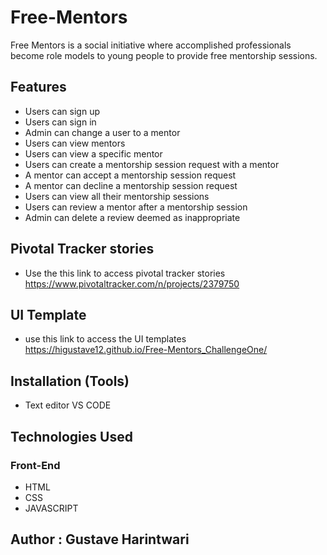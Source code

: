 # Free-Mentors
Free Mentors is a social initiative where accomplished professionals become role models to
young people to provide free mentorship sessions.

## Features
* Users can sign up
* Users can sign in
* Admin can change a user to a mentor
* Users can view mentors
* Users can view a specific mentor
* Users can create a mentorship session request with a mentor
* A mentor can accept a mentorship session request
* A mentor can decline a mentorship session request
* Users can view all their mentorship sessions
* Users can review a mentor after a mentorship session
* Admin can delete a review deemed as inappropriate

## Pivotal Tracker stories
* Use the this link to access pivotal tracker stories https://www.pivotaltracker.com/n/projects/2379750

## UI Template
* use this link to access the UI templates  https://higustave12.github.io/Free-Mentors_ChallengeOne/

## Installation (Tools)
* Text editor VS CODE

## Technologies Used
### Front-End
* HTML
* CSS
* JAVASCRIPT

## Author : Gustave Harintwari
